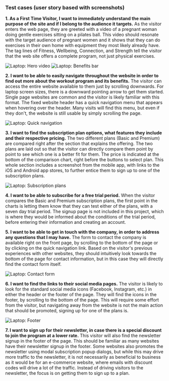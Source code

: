 ### Test cases (user story based with screenshots)

**1. As a First Time Visitor, I want to immediately understand the main purpose of the site and if I belong to the audience it targets.**
As the visitor enters the web page, they are greeted with a video of a pregnant woman doing gentle exercises sitting on a pilates ball. This video should resonate with the target audience of pregnant women and it shows that they can do exercises in their own home with equipment they most likely already have. The tag lines of Fitness, Wellbeing, Connection, and Strength tell the visitor that the web site offers a complete program, not just physical exercises.

![Laptop: Hero video](https://github.com/adrinecl/milestone-project1/blob/master/docs/images/laptop-hero-video.png)
![Laptop: Benefits bar](https://github.com/adrinecl/milestone-project1/blob/master/docs/images/laptop-benefits-bar.png)


**2. I want to be able to easily navigate throughout the website in order to find out more about the workout program and its benefits.**
The visitor can access the entire website available to them just by scrolling downwards. For laptop screen sizes, there is a downward pointing arrow to get them started. Single page websites are common and the visitor is likely familiar with this format. The fixed website header has a quick navigation menu that appears when hovering over the header. Many visits will find this menu, but even if they don't, the website is still usable by simply scrolling the page.

![Laptop: Quick navigation](https://github.com/adrinecl/milestone-project1/blob/master/docs/images/laptop-hover-navbar.png)

**3. I want to find the subscription plan options, what features they include and their respective pricing.**
The two different plans (Basic and Premium) are compared right after the section that explains the offering. The two plans are laid out so that the visitor can directly compare them point by point to see which one is a better fit for them. The price is indicated at the bottom of the comparison chart, right before the buttons to select plan. This whole section includes a screenshot from the mobile app, with links to the iOS and Android app stores, to further entice them to sign up to one of the subscription plans.

![Laptop: Subscription plans](https://github.com/adrinecl/milestone-project1/blob/master/docs/images/laptop-subscription-plans.png)

**4. I want to be able to subscribe for a free trial period.**
When the visitor compares the Basic and Premium subscription plans, the first point in the charts is letting them know that they can test either of the plans, with a seven day trial period. The signup page is not included in this project, which is where they would be informed about the conditions of the trial period, before entering their information and creating an account.


**5. I want to be able to get in touch with the company, in order to address any questions that I may have.**
The form to contact the company is available right on the front page, by scrolling to the bottom of the page or by clicking on the quick navigation link. Based on the visitor's previous experiences with other websites, they should intuitively look towards the bottom of the page for contact information, but in this case they will directly find the contact form itself.

![Laptop: Contact form](https://github.com/adrinecl/milestone-project1/blob/master/docs/images/laptop-contact-form.png)

**6. I want to find the links to their social media pages.**
The visitor is likely to look for the standard social media icons (Facebook, Instagram, etc.) in either the header or the footer of the page. They will find the icons in the footer, by scrolling to the bottom of the page. This will require some effort from the visitor, but navigating away from the website is not the main action that should be promoted, signing up for one of the plans is.

![Laptop: Footer](https://github.com/adrinecl/milestone-project1/blob/master/docs/images/laptop-footer.png)

**7. I want to sign up for their newsletter, in case there is a special discount to join the program at a lower rate.**
This visitor will also find the newsletter signup in the footer of the page. This should be familiar as many websites have their newsletter signup in the footer. Some websites also promotes the newsletter using modal subscription popup dialogs, but while this may drive more traffic to the newsletter, it is not necessarily as beneficial to business as it would be for an e-commerce website, where emails with discount codes will drive a lot of the traffic. Instead of driving visitors to the newsletter, the focus is on getting them to sign up to a plan.